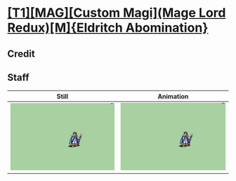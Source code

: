 # [\[T1\]\[MAG\]\[Custom Magi\]\(Mage Lord Redux\)\[M\]{Eldritch Abomination}](../)

## Credit


	
## Staff

| Still | Animation |
| :---: | :-------: |
| ![Staff still](./Staff_000.png) | ![Staff animation](./Staff.gif) |
